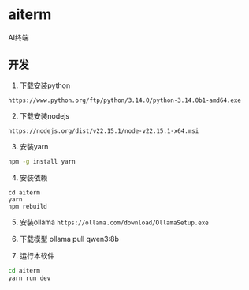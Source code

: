 # aiterm

AI终端

## 开发
1. 下载安装python
```
https://www.python.org/ftp/python/3.14.0/python-3.14.0b1-amd64.exe
```
2. 下载安装nodejs
```
https://nodejs.org/dist/v22.15.1/node-v22.15.1-x64.msi
```

3. 安装yarn

```bash
npm -g install yarn
```

4. 安装依赖

```
cd aiterm
yarn
npm rebuild

```

5. 安装ollama
`https://ollama.com/download/OllamaSetup.exe`

6. 下载模型
ollama pull qwen3:8b


7. 运行本软件

```bash
cd aiterm
yarn run dev
```